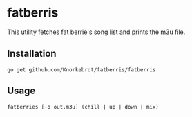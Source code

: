 fatberris
=========

This utility fetches fat berrie's song list and prints the m3u file.

Installation
------------

	go get github.com/Knorkebrot/fatberris/fatberris

Usage
-----

	fatberries [-o out.m3u] (chill | up | down | mix)
